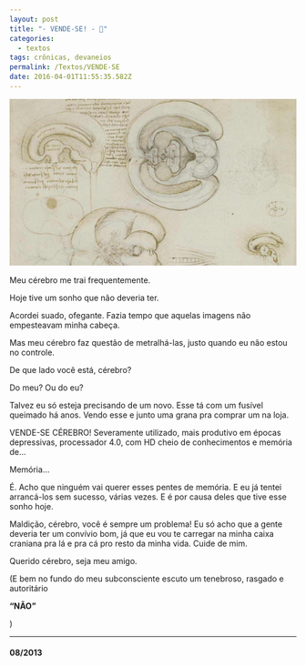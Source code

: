 ```yaml
---
layout: post
title: "- VENDE-SE! - 💸"
categories:
  - textos
tags: crônicas, devaneios
permalink: /Textos/VENDE-SE
date: 2016-04-01T11:55:35.582Z
---
```

![imagem das anotações de Leonardo da Vinci sobre a anatomia cerebral](/images/uploads/VENDESEPRESTAPRANADAESSECARAI.jpeg)

Meu cérebro me trai frequentemente.

Hoje tive um sonho que não deveria ter.

Acordei suado, ofegante. Fazia tempo que aquelas imagens não empesteavam minha cabeça.

Mas meu cérebro faz questão de metralhá-las, justo quando eu não estou no controle.

De que lado você está, cérebro?

Do meu? Ou do eu?

Talvez eu só esteja precisando de um novo. Esse tá com um fusível queimado há anos. Vendo esse e junto uma grana pra comprar um na loja.

VENDE-SE CÉREBRO! Severamente utilizado, mais produtivo em épocas depressivas, processador 4.0, com HD cheio de conhecimentos e memória de…

Memória…

É. Acho que ninguém vai querer esses pentes de memória. E eu já tentei arrancá-los sem sucesso, várias vezes. E é por causa deles que tive esse sonho hoje.

Maldição, cérebro, você é sempre um problema! Eu só acho que a gente deveria ter um convívio bom, já que eu vou te carregar na minha caixa craniana pra lá e pra cá pro resto da minha vida. Cuide de mim.

Querido cérebro, seja meu amigo.

(E bem no fundo do meu subconsciente escuto um tenebroso, rasgado e autoritário

**“NÃO”**

)

- - -

#### 08/2013